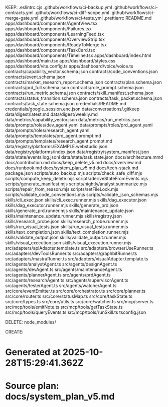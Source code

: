 KEEP:
  .eslintrc.cjs
  .github/workflows/ci-backup.yml
  .github/workflows/ci-contracts.yml
  .github/workflows/ci-diff-scope.yml
  .github/workflows/ci-merge-gate.yml
  .github/workflows/ci-tests.yml
  .prettierrc
  README.md
  apps/dashboard/components/AgentView.tsx
  apps/dashboard/components/Failures.tsx
  apps/dashboard/components/LearningFeed.tsx
  apps/dashboard/components/OverviewStrip.tsx
  apps/dashboard/components/ReadyToMerge.tsx
  apps/dashboard/components/TaskCard.tsx
  apps/dashboard/components/Timeline.tsx
  apps/dashboard/index.html
  apps/dashboard/main.tsx
  apps/dashboard/styles.css
  apps/dashboard/vite.config.ts
  apps/dashboard/voice/voice.ts
  contracts/capability_vector.schema.json
  contracts/code_conventions.json
  contracts/event.schema.json
  contracts/market_research_report.schema.json
  contracts/plan.schema.json
  contracts/prd_full.schema.json
  contracts/role_prompt.schema.json
  contracts/run_metric.schema.json
  contracts/skill_manifest.schema.json
  contracts/status_transition.schema.json
  contracts/task_packet.schema.json
  contracts/task_state.schema.json
  credentials/README.md
  credentials/google_session.enc.json
  data/conversations/.gitkeep
  data/digest/latest.md
  data/digest/weekly.md
  data/metrics/capability_vector.json
  data/metrics/run_metrics.json
  data/prompts/roles/dev_agent.yaml
  data/prompts/roles/prd_agent.yaml
  data/prompts/roles/research_agent.yaml
  data/prompts/templates/prd_agent.prompt.md
  data/prompts/templates/research_agent.prompt.md
  data/registry/platforms/EXAMPLE.webstudio.json
  data/registry/platforms/index.json
  data/registry/system_manifest.json
  data/state/events.log.jsonl
  data/state/task.state.json
  docs/architecture.mmd
  docs/contribution.md
  docs/keep_delete_v5.md
  docs/overview.md
  docs/runbook.md
  docs/system_plan_v5.md
  docs/tech-stack.md
  package.json
  scripts/auto_backup.mjs
  scripts/check_safe_diff.mjs
  scripts/compute_keep_delete.mjs
  scripts/deriveStateFromEvents.mjs
  scripts/generate_manifest.mjs
  scripts/nightly/analyst.summarize.mjs
  scripts/repair_from_reason.mjs
  scripts/setFileLock.mjs
  scripts/validate_code_conventions.mjs
  scripts/validate_json_schemas.mjs
  skills/cli_exec.json
  skills/cli_exec.runner.mjs
  skills/dag_executor.json
  skills/dag_executor.runner.mjs
  skills/generate_prd.json
  skills/generate_prd.runner.mjs
  skills/maintenance_update.json
  skills/maintenance_update.runner.mjs
  skills/registry.json
  skills/research_probe.json
  skills/research_probe.runner.mjs
  skills/run_visual_tests.json
  skills/run_visual_tests.runner.mjs
  skills/text_completion.json
  skills/text_completion.runner.mjs
  skills/validate_output.json
  skills/validate_output.runner.mjs
  skills/visual_execution.json
  skills/visual_execution.runner.mjs
  src/adapters/apiAdapter.template.ts
  src/adapters/browserUseRunner.ts
  src/adapters/devToolsRunner.ts
  src/adapters/graphbitRunner.ts
  src/adapters/mastraRunner.ts
  src/adapters/visualAdapter.template.ts
  src/agents/analystAgent.ts
  src/agents/designAgent.ts
  src/agents/devAgent.ts
  src/agents/maintenanceAgent.ts
  src/agents/plannerAgent.ts
  src/agents/prdAgent.ts
  src/agents/researchAgent.ts
  src/agents/supervisorAgent.ts
  src/agents/testerAgent.ts
  src/agents/watcherAgent.ts
  src/core/eventEmitter.ts
  src/core/orchestrator.ts
  src/core/planner.ts
  src/core/router.ts
  src/core/statusMap.ts
  src/core/taskState.ts
  src/core/types.ts
  src/core/utils.ts
  src/core/watcher.ts
  src/mcp/server.ts
  src/mcp/tools/emitNote.ts
  src/mcp/tools/getTaskState.ts
  src/mcp/tools/queryEvents.ts
  src/mcp/tools/runSkill.ts
  tsconfig.json

DELETE:
  node_modules/

CREATE:

# Generated at 2025-10-28T15:29:41.362Z
# Source plan: docs/system_plan_v5.md